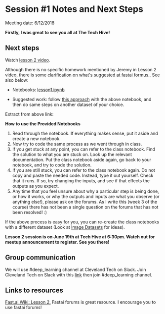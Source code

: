 # Session #1 Notes and Next Steps
Meeting date: 6/12/2018

**Firstly, I was great to see you all at The Tech Hive!**

## Next steps
Watch [lesson 2 video](https://youtu.be/JNxcznsrRb8).

Although there is no specific homework mentioned by Jeremy in Lesson 2 video, there is some [clarification on what's suggested at fastai formus.](http://forums.fast.ai/t/clarity-on-homework-whats-due/7152/8). See also below:

* Notebooks: [lesson1.ipynb](https://github.com/fastai/fastai/tree/master/courses/dl1)

* Suggested work: follow [this approach]( http://wiki.fast.ai/index.php/How_to_use_the_Provided_Notebooks) with the above notebook, and then do same steps on another dataset of your choice.

Extract from above link:

**How to use the Provided Notebooks**

1. Read through the notebook. If everything makes sense, put it aside and create a new notebook.
1. Now try to code the same process as we went through in class.
1. If you get stuck at any point, you can refer to the class notebook. Find the solution to what you are stuck on. Look up the relevant documentation. Put the class notebook aside again, go back to your notebook, and try to code the solution.
1. If you are still stuck, you can refer to the class notebook again. Do not copy and paste the needed code. Instead, type it out yourself. Check that it runs. If so, try changing the inputs, and see if that effects the outputs as you expect.
1. Any time that you feel unsure about why a particular step is being done, or how it works, or why the outputs and inputs are what you observe (or anything else!), please ask on the forums. As I write this (week 3 of the course) there has not been a single question on the forums that has not been resolved!  :)

If the above process is easy for you, you can re-create the class notebooks with a different dataset (Look at [Image Datasets](http://wiki.fast.ai/index.php/Image_Datasets) for ideas). 

**Lesson 2 session is on June 19th at Tech Hive at 6:30pm. Watch out for meetup announcement to register. See you there!**

## Group communication
We will use #deep_learning channel at Cleveland Tech on Slack. Join Cleveland Tech on Slack with this [link](https://cleveland-tech.herokuapp.com/) then join #deep_learning channel.

## Links to resources
[Fast.ai Wiki: Lesson 2.](http://forums.fast.ai/t/wiki-lesson-2/9399) Fastai forums is great resource. I encourage you to use fastai forums!